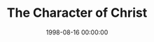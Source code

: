 ---
layout: series
series: "The Character of Christ"
permalink: "/the-character-of-christ/"
title: "The Character of Christ"
date: 1998-08-16 00:00:00
endDate: 1998-09-06 00:00:00
description: "Who was Jesus? What was he like? We take a closer look at His character qualities. "
src: "http://s3.amazonaws.com/crossroads-media/images/GenericCrnerSign.jpg"
---